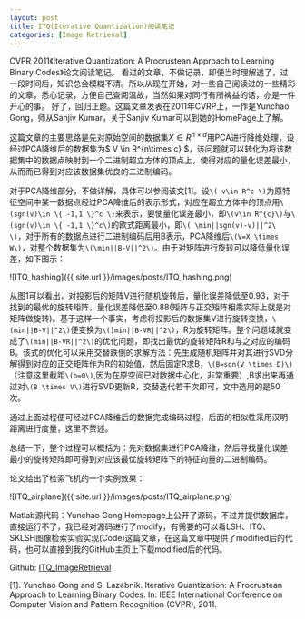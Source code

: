 ```yaml
---
layout: post
title: ITQ(Iterative Quantization)阅读笔记
categories: [Image Retrieval]
---
```



CVPR 2011《Iterative Quantization: A Procrustean Approach to Learning Binary Codes》论文阅读笔记。
看过的文章，不做记录，即便当时理解透了，过一段时间后，知识总会模糊不清。所以从现在开始，对一些自己阅读过的一些精彩的文章，悉心记录，方便自己查阅温故，当然如果对同行有所裨益的话，亦是一件开心的事。
好了，回归正题。这篇文章发表在2011年CVRP上，一作是Yunchao Gong，师从Sanjiv Kumar，关于Sanjiv Kumar可以到她的HomePage上了解。

这篇文章的主要思路是先对原始空间的数据集$X \in R^{n\times d}$用PCA进行降维处理，设经过PCA降维后的数据集为$ V \in R^{n\times c} $，该问题就可以转化为将该数据集中的数据点映射到一个二进制超立方体的顶点上，使得对应的量化误差最小，从而而已得到对应该数据集优良的二进制编码。

对于PCA降维部分，不做详解，具体可以参阅该文[1]。设`\( v\in R^c \)`为原特征空间中某一数据点经过PCA降维后的表示形式，对应在超立方体中的顶点用`\(sgn(v)\in \{ -1,1 \}^c \)`来表示，要使量化误差最小，即`\(v\in R^{c}\)`与`\(sgn(v)\in \{ -1,1 \}^c\)`的欧式距离最小，即`\( \min||sgn(v)-v)||^2\ \)`，对于所有的数据点进行二进制编码后用B表示，PCA降维后`\(V=X \times W\)`，对整个数据集为`\(\min||B-V||^2\)`。由于对矩阵进行旋转可以降低量化误差，如下图示：

![ITQ_hashing]({{ site.url }}/images/posts/ITQ_hashing.png)

从图1可以看出，对投影后的矩阵V进行随机旋转后，量化误差降低至0.93，对于找到的最优的旋转矩阵，量化误差降低至0.88(矩阵与正交矩阵相乘实际上就是对矩阵做旋转)。基于这样一个事实，考虑将投影后的数据集V进行旋转变换，`\(min||B-V||^2\)`便变换为`\(]min||B-VR||^2\)`，R为旋转矩阵。整个问题域就变成了`\(min||B-VR||^2\)`的优化问题，即找出最优的旋转矩阵R和与之对应的编码B。该式的优化可以采用交替跌倒的求解方法：先生成随机矩阵并对其进行SVD分解得到对应的正交矩阵作为R的初始值，然后固定R求B，`\(B=sgn(V \times D)\)`（注意这里截距`\(b=0\)`,因为在原空间已对数据中心化，非常重要）,B求出来再通过对`\(B \times V\)`进行SVD更新R，交替迭代若干次即可，文中选用的是50次。

通过上面过程便可经过PCA降维后的数据完成编码过程，后面的相似性采用汉明距离进行度量，这里不赘述。

总结一下，整个过程可以概括为：先对数据集进行PCA降维，然后寻找量化误差最小的旋转矩阵即可得到对应该最优旋转矩阵下的特征向量的二进制编码。

论文给出了检索飞机的一个实例效果：

![ITQ_airplane]({{ site.url }}/images/posts/ITQ_airplane.png)


Matlab源代码：Yunchao Gong Homepage上公开了源码，不过并提供数据库，直接运行不了，我已经对源码进行了modify，有需要的可以看LSH、ITQ、SKLSH图像检索实验实现(Code)这篇文章，在这篇文章中提供了modified后的代码，也可以直接到我的GitHub主页上下载modified后的代码。

Github: [ITQ_ImageRetrieval](https://github.com/willard-yuan/ITQ_ImageRetrieval)

[1]. Yunchao Gong and S. Lazebnik. Iterative Quantization: A Procrustean Approach to Learning Binary Codes. In: IEEE International Conference on Computer Vision and Pattern Recognition (CVPR), 2011.
